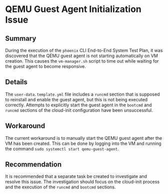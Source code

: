 # QEMU Guest Agent Initialization Issue

## Summary

During the execution of the `phoenix` CLI End-to-End System Test Plan, it was discovered that the QEMU guest agent is not starting automatically on VM creation. This causes the `vm-manager.sh` script to time out while waiting for the guest agent to become responsive.

## Details

The `user-data.template.yml` file includes a `runcmd` section that is supposed to reinstall and enable the guest agent, but this is not being executed correctly. Attempts to explicitly start the guest agent in the `bootcmd` and `runcmd` sections of the cloud-init configuration have been unsuccessful.

## Workaround

The current workaround is to manually start the QEMU guest agent after the VM has been created. This can be done by logging into the VM and running the command `sudo systemctl start qemu-guest-agent`.

## Recommendation

It is recommended that a separate task be created to investigate and resolve this issue. The investigation should focus on the cloud-init process and the execution of the `runcmd` and `bootcmd` sections.
